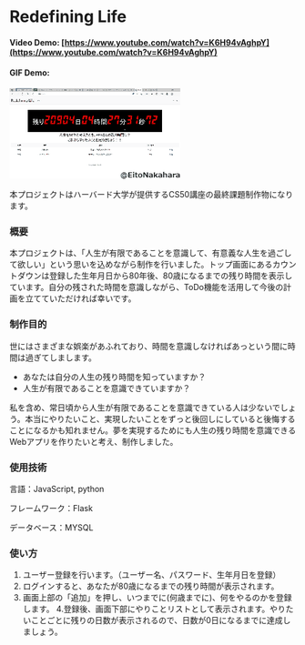 # Redefining Life
#### Video Demo: [https://www.youtube.com/watch?v=K6H94vAghpY](https://www.youtube.com/watch?v=K6H94vAghpY)
#### GIF Demo:
![DEMO](./finalproject.gif)

本プロジェクトはハーバード大学が提供するCS50講座の最終課題制作物になります。

### 概要
本プロジェクトは、「人生が有限であることを意識して、有意義な人生を過ごして欲しい」という思いを込めながら制作を行いました。トップ画面にあるカウントダウンは登録した生年月日から80年後、80歳になるまでの残り時間を表示しています。自分の残された時間を意識しながら、ToDo機能を活用して今後の計画を立てていただければ幸いです。

### 制作目的
世にはさまざまな娯楽があふれており、時間を意識しなければあっという間に時間は過ぎてしまします。
* あなたは自分の人生の残り時間を知っていますか？
* 人生が有限であることを意識できていますか？

私を含め、常日頃から人生が有限であることを意識できている人は少ないでしょう。本当にやりたいこと、実現したいことをずっと後回しにしていると後悔することになるかも知れません。夢を実現するためにも人生の残り時間を意識できるWebアプリを作りたいと考え、制作しました。

### 使用技術
言語：JavaScript, python

フレームワーク：Flask

データベース：MYSQL

### 使い方
1. ユーザー登録を行います。（ユーザー名、パスワード、生年月日を登録）
2. ログインすると、あなたが80歳になるまでの残り時間が表示されます。
3. 画面上部の「追加」を押し、いつまでに(何歳までに)、何をやるのかを登録します。
4.登録後、画面下部にやりことリストとして表示されます。やりたいことごとに残りの日数が表示されるので、日数が0日になるまでに達成しましょう。
